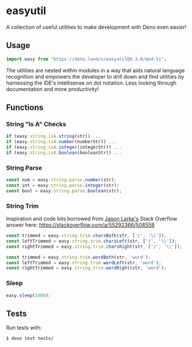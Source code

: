 # easyutil

A collection of useful utilities to make development with Deno even easier!

## Usage

```js
import easy from "https://deno.land/x/easyutil@0.3.0/mod.ts";
```

The utilities are nested within modules in a way that aids natural language recognition and empowers the developer to drill down and find utilities by harnessing the IDE's intellisense on dot notation. Less looking through documentation and more productivity!

## Functions

### String "Is A" Checks

```js
if (easy.string.isA.string(str)) ...
if (easy.string.isA.number(numberStr)) ...
if (easy.string.isA.integer(integerStr)) ...
if (easy.string.isA.boolean(booleanStr)) ...
```

### String Parse

```js
const num = easy.string.parse.number(str);
const int = easy.string.parse.integer(str);
const bool = easy.string.parse.boolean(str);
```

### String Trim

Inspiration and code bits borrowed from [Jason Larke's](https://stackoverflow.com/users/1280370/jason-larke) Stack Overflow answer here:
https://stackoverflow.com/a/55292366/508558

```js
const trimmed = easy.string.trim.charsBoth(str, ['/', '\\']);
const leftTrimmed = easy.string.trim.charsLeft(str, ['/', '\\']);
const rightTrimmed = easy.string.trim.charsRight(str, ['/', '\\']);

const trimmed = easy.string.trim.wordBoth(str, 'word');
const leftTrimmed = easy.string.trim.wordLeft(str, 'word');
const rightTrimmed = easy.string.trim.wordRight(str, 'word');
```

### Sleep

```js
easy.sleep(1000);
```

## Tests

Run tests with:
```
$ deno test tests/
```
